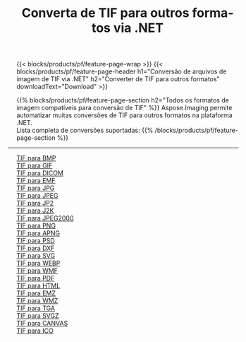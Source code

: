 ﻿---
title: Converta de TIF para outros formatos via .NET 
weight: 3920
url: /pt/net/conversion/from/tif 
lang: pt
langdirlevel: 2
locales: zh-hans,ja,it,ru,de,es,fr,nl,id,lt,pl,pt,vi,tr,ko,zh-hant,ar,hi,th,sv,cs,uk,he
description: Usando Aspose.Imaging você pode facilmente converter de TIF para outros formatos
---

{{< blocks/products/pf/feature-page-wrap >}}
{{< blocks/products/pf/feature-page-header h1="Conversão de arquivos de imagem de TIF via .NET" h2="Converter de TIF para outros formatos" downloadText="Download" >}}


{{% blocks/products/pf/feature-page-section  h2="Todos os formatos de imagem compatíveis para conversão de TIF" %}}
Aspose.Imaging permite automatizar muitas conversões de TIF para outros formatos na plataforma .NET.
<br/>
Lista completa de conversões suportadas:
{{% /blocks/products/pf/feature-page-section %}}
<div class="container-fluid productfamilypage bg-gray">
    <div class="convertypes bg-gray agp-content section">
        <div class="container">
		<hr style="margin-left:-20px;"/>
		<div class="row other-converters">
		    <div class='col-md-2 other-converter remove-lp remove-rp'><a href="/imaging/pt/net/conversion/tif-to-bmp" >TIF para BMP</a></div><div class='col-md-2 other-converter remove-lp remove-rp'><a href="/imaging/pt/net/conversion/tif-to-gif" >TIF para GIF</a></div><div class='col-md-2 other-converter remove-lp remove-rp'><a href="/imaging/pt/net/conversion/tif-to-dicom" >TIF para DICOM</a></div><div class='col-md-2 other-converter remove-lp remove-rp'><a href="/imaging/pt/net/conversion/tif-to-emf" >TIF para EMF</a></div><div class='col-md-2 other-converter remove-lp remove-rp'><a href="/imaging/pt/net/conversion/tif-to-jpg" >TIF para JPG</a></div><div class='col-md-2 other-converter remove-lp remove-rp'><a href="/imaging/pt/net/conversion/tif-to-jpeg" >TIF para JPEG</a></div><div class='col-md-2 other-converter remove-lp remove-rp'><a href="/imaging/pt/net/conversion/tif-to-jp2" >TIF para JP2</a></div><div class='col-md-2 other-converter remove-lp remove-rp'><a href="/imaging/pt/net/conversion/tif-to-j2k" >TIF para J2K</a></div><div class='col-md-2 other-converter remove-lp remove-rp'><a href="/imaging/pt/net/conversion/tif-to-jpeg2000" >TIF para JPEG2000</a></div><div class='col-md-2 other-converter remove-lp remove-rp'><a href="/imaging/pt/net/conversion/tif-to-png" >TIF para PNG</a></div><div class='col-md-2 other-converter remove-lp remove-rp'><a href="/imaging/pt/net/conversion/tif-to-apng" >TIF para APNG</a></div><div class='col-md-2 other-converter remove-lp remove-rp'><a href="/imaging/pt/net/conversion/tif-to-psd" >TIF para PSD</a></div><div class='col-md-2 other-converter remove-lp remove-rp'><a href="/imaging/pt/net/conversion/tif-to-dxf" >TIF para DXF</a></div><div class='col-md-2 other-converter remove-lp remove-rp'><a href="/imaging/pt/net/conversion/tif-to-svg" >TIF para SVG</a></div><div class='col-md-2 other-converter remove-lp remove-rp'><a href="/imaging/pt/net/conversion/tif-to-webp" >TIF para WEBP</a></div><div class='col-md-2 other-converter remove-lp remove-rp'><a href="/imaging/pt/net/conversion/tif-to-wmf" >TIF para WMF</a></div><div class='col-md-2 other-converter remove-lp remove-rp'><a href="/imaging/pt/net/conversion/tif-to-pdf" >TIF para PDF</a></div><div class='col-md-2 other-converter remove-lp remove-rp'><a href="/imaging/pt/net/conversion/tif-to-html" >TIF para HTML</a></div><div class='col-md-2 other-converter remove-lp remove-rp'><a href="/imaging/pt/net/conversion/tif-to-emz" >TIF para EMZ</a></div><div class='col-md-2 other-converter remove-lp remove-rp'><a href="/imaging/pt/net/conversion/tif-to-wmz" >TIF para WMZ</a></div><div class='col-md-2 other-converter remove-lp remove-rp'><a href="/imaging/pt/net/conversion/tif-to-tga" >TIF para TGA</a></div><div class='col-md-2 other-converter remove-lp remove-rp'><a href="/imaging/pt/net/conversion/tif-to-svgz" >TIF para SVGZ</a></div><div class='col-md-2 other-converter remove-lp remove-rp'><a href="/imaging/pt/net/conversion/tif-to-canvas" >TIF para CANVAS</a></div><div class='col-md-2 other-converter remove-lp remove-rp'><a href="/imaging/pt/net/conversion/tif-to-ico" >TIF para ICO</a></div>
                </div>
        </div>
    </div>
</div>
<br/>

